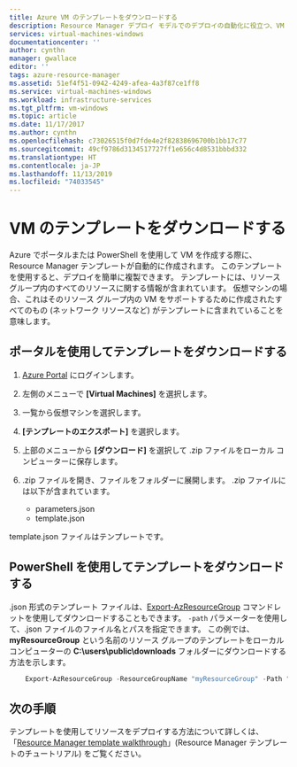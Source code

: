 ```yaml
---
title: Azure VM のテンプレートをダウンロードする
description: Resource Manager デプロイ モデルでのデプロイの自動化に役立つ、VM のテンプレートをダウンロードします。
services: virtual-machines-windows
documentationcenter: ''
author: cynthn
manager: gwallace
editor: ''
tags: azure-resource-manager
ms.assetid: 51ef4f51-0942-4249-afea-4a3f87ce1ff8
ms.service: virtual-machines-windows
ms.workload: infrastructure-services
ms.tgt_pltfrm: vm-windows
ms.topic: article
ms.date: 11/17/2017
ms.author: cynthn
ms.openlocfilehash: c73026515f0d7fde4e2f82838696700b1bb17c77
ms.sourcegitcommit: 49cf9786d3134517727ff1e656c4d8531bbbd332
ms.translationtype: HT
ms.contentlocale: ja-JP
ms.lasthandoff: 11/13/2019
ms.locfileid: "74033545"
---
```

# <a name="download-the-template-for-a-vm"></a>VM のテンプレートをダウンロードする
Azure でポータルまたは PowerShell を使用して VM を作成する際に、Resource Manager テンプレートが自動的に作成されます。 このテンプレートを使用すると、デプロイを簡単に複製できます。 テンプレートには、リソース グループ内のすべてのリソースに関する情報が含まれています。 仮想マシンの場合、これはそのリソース グループ内の VM をサポートするために作成されたすべてのもの (ネットワーク リソースなど) がテンプレートに含まれていることを意味します。

## <a name="download-the-template-using-the-portal"></a>ポータルを使用してテンプレートをダウンロードする
1. [Azure Portal](https://portal.azure.com/) にログインします。
2. 左側のメニューで **[Virtual Machines]** を選択します。
3. 一覧から仮想マシンを選択します。
4. **[テンプレートのエクスポート]** を選択します。
5. 上部のメニューから **[ダウンロード]** を選択して .zip ファイルをローカル コンピューターに保存します。
6. .zip ファイルを開き、ファイルをフォルダーに展開します。 .zip ファイルには以下が含まれています。
   
   * parameters.json
   * template.json

template.json ファイルはテンプレートです。

## <a name="download-the-template-using-powershell"></a>PowerShell を使用してテンプレートをダウンロードする
.json 形式のテンプレート ファイルは、[Export-AzResourceGroup](https://docs.microsoft.com/powershell/module/az.resources/export-azresourcegroup) コマンドレットを使用してダウンロードすることもできます。 `-path` パラメーターを使用して、.json ファイルのファイル名とパスを指定できます。 この例では、**myResourceGroup** という名前のリソース グループのテンプレートをローカル コンピューターの **C:\users\public\downloads** フォルダーにダウンロードする方法を示します。

```powershell
    Export-AzResourceGroup -ResourceGroupName "myResourceGroup" -Path "C:\users\public\downloads"
```

## <a name="next-steps"></a>次の手順
テンプレートを使用してリソースをデプロイする方法について詳しくは、「[Resource Manager template walkthrough](../../azure-resource-manager/resource-manager-template-walkthrough.md)」(Resource Manager テンプレートのチュートリアル) をご覧ください。

